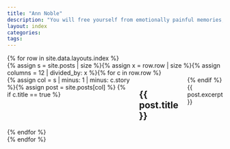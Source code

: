 ```yaml
---
title: "Ann Noble"
description: "You will free yourself from emotionally painful memories, switch off reoccurring unwanted thoughts and release yourselve from fear."
layout: index
categories:
tags:
---
```

<!---->{% for row in site.data.layouts.index %}
<div class="row">{% assign s = site.posts | size %}{% assign x = row.row | size %}{% assign columns = 12 | divided_by: x %}{% for c in row.row %}
<div class="col-md-{{ columns }}">{% assign col = s | minus: 1 | minus: c.story %}{% assign post = site.posts[col] %}
{% if c.title == true %}<h2>{{ post.title }}</h2>{% endif %}
{{ post.excerpt }}
</div>{% endfor %}
</div>{% endfor %}

